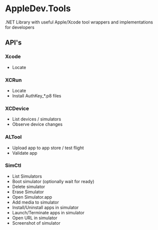 # AppleDev.Tools

.NET Library with useful Apple/Xcode tool wrappers and implementations for developers


## API's

### Xcode
- Locate

### XCRun
- Locate
- Install AuthKey_*.p8 files

### XCDevice
- List devices / simulators
- Observe device changes

### ALTool
- Upload app to app store / test flight
- Validate app

### SimCtl
- List Simulators
- Boot simulator (optionally wait for ready)
- Delete simulator
- Erase Simulator
- Open Simulator.app
- Add media to simulator
- Install/Uninstall apps in simulator
- Launch/Terminate apps in simulator
- Open URL in simulator
- Screenshot of simulator